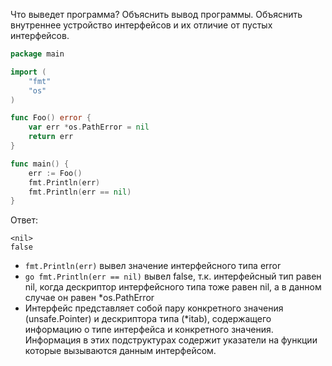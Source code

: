 Что выведет программа? Объяснить вывод программы. Объяснить внутреннее устройство интерфейсов и их отличие от пустых интерфейсов.

```go
package main

import (
	"fmt"
	"os"
)

func Foo() error {
	var err *os.PathError = nil
	return err
}

func main() {
	err := Foo()
	fmt.Println(err)
	fmt.Println(err == nil)
}
```

Ответ:
```
<nil>
false
```
- ```fmt.Println(err)``` вывел значение интерфейсного типа error
- ```go fmt.Println(err == nil)``` вывел false, т.к. интерфейсный тип равен nil, когда
дескриптор интерфейсного типа тоже равен nil, а в данном случае он равен *os.PathError
- Интерфейс представляет собой пару конкретного значения (unsafe.Pointer) и дескриптора типа (*itab), содержащего
информацию о типе интерфейса и конкретного значения. Информация в этих подструктурах содержит указатели на
функции которые вызываются данным интерфейсом.
